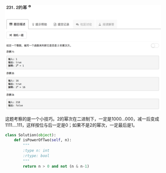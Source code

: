 ![](./problem.png)

这题考察的是一个小技巧。2的幂次在二进制下，一定是1000...000，减一后变成1111....111，这样按位与后一定是0；如果不是2的幂次，一定最后是1。

```python
class Solution(object):
    def isPowerOfTwo(self, n):
        """
        :type n: int
        :rtype: bool
        """
        return n > 0 and not (n & n-1)
```

